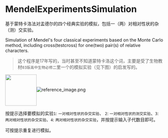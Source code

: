 # MendelExperimentsSimulation
基于蒙特卡洛法对孟德尔的四个经典实验的模拟，包括一（两）对相对性状的杂（测）交实验。

Simulation of Mendel's four classical experiments based on the Monte Carlo method, including cross(testcross) for one(two) pair(s) of relative characters.

> 这个程序是17年写的，当时甚至不知道蒙特卡洛这个词，主要是受了生物教材`03版高中生物必修二`里一个的模拟实验（见下图）的启发写的。

<img src="http:..." width = "100" height = "100" div align=center />![reference_image.png](https://github.com/IceBrecker/MendelExperimentsSimulation/blob/main/reference_image.png)

按提示选择要模拟的实验`1`: `一对相对性状的杂交实验`、 `2`: `一对相对性状的测交实验`、`3`: `两对相对性状的杂交实验`、`4`: `两对相对性状的杂交实验`，并按提示输入子代数目即可。

可按提示重复进行模拟。

